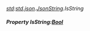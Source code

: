 _[std](../../modules/std/std-module.md):[std.json](../../modules/std/std-json.md).[JsonString](../../modules/std/std-json-jsonstring.md).IsString_
##### Property IsString:[Bool](../../modules/wonkey/wonkey-types-bool.md)
